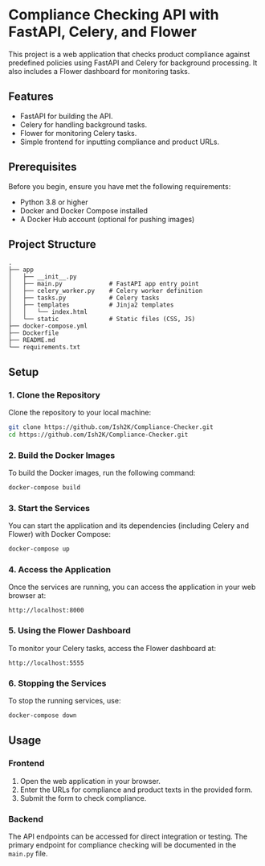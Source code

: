 # Compliance Checking API with FastAPI, Celery, and Flower

This project is a web application that checks product compliance against predefined policies using FastAPI and Celery for background processing. It also includes a Flower dashboard for monitoring tasks.

## Features

- FastAPI for building the API.
- Celery for handling background tasks.
- Flower for monitoring Celery tasks.
- Simple frontend for inputting compliance and product URLs.

## Prerequisites

Before you begin, ensure you have met the following requirements:

- Python 3.8 or higher
- Docker and Docker Compose installed
- A Docker Hub account (optional for pushing images)

## Project Structure

```
.
├── app
│   ├── __init__.py
│   ├── main.py             # FastAPI app entry point
│   ├── celery_worker.py    # Celery worker definition
│   ├── tasks.py            # Celery tasks
│   ├── templates           # Jinja2 templates
│   │   └── index.html
│   └── static              # Static files (CSS, JS)
├── docker-compose.yml
├── Dockerfile
├── README.md
└── requirements.txt
```

## Setup

### 1. Clone the Repository

Clone the repository to your local machine:

```bash
git clone https://github.com/Ish2K/Compliance-Checker.git
cd https://github.com/Ish2K/Compliance-Checker.git
```

### 2. Build the Docker Images

To build the Docker images, run the following command:

```bash
docker-compose build
```

### 3. Start the Services

You can start the application and its dependencies (including Celery and Flower) with Docker Compose:

```bash
docker-compose up
```

### 4. Access the Application

Once the services are running, you can access the application in your web browser at:

```
http://localhost:8000
```

### 5. Using the Flower Dashboard

To monitor your Celery tasks, access the Flower dashboard at:

```
http://localhost:5555
```

### 6. Stopping the Services

To stop the running services, use:

```bash
docker-compose down
```

## Usage

### Frontend

1. Open the web application in your browser.
2. Enter the URLs for compliance and product texts in the provided form.
3. Submit the form to check compliance.

### Backend

The API endpoints can be accessed for direct integration or testing. The primary endpoint for compliance checking will be documented in the `main.py` file.